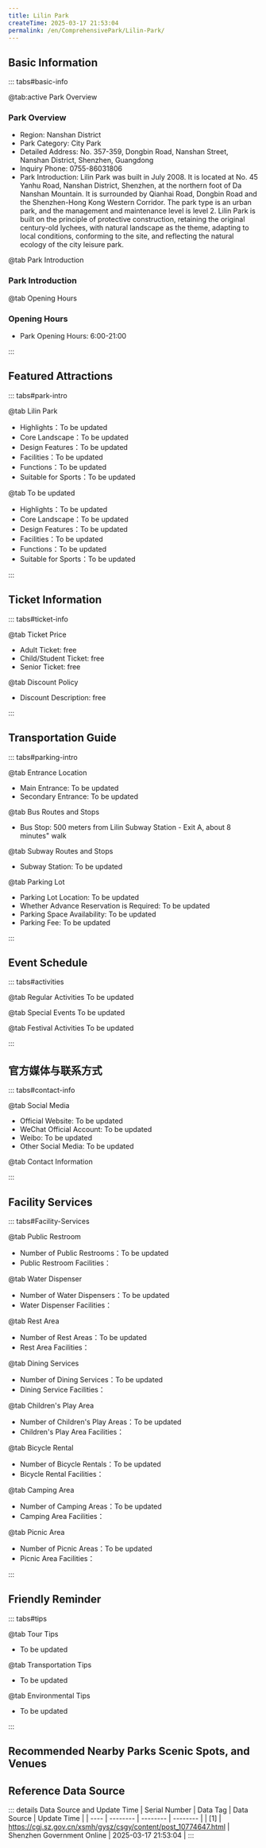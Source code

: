 ```yaml
---
title: Lilin Park
createTime: 2025-03-17 21:53:04
permalink: /en/ComprehensivePark/Lilin-Park/
---
```



<script setup>
import ImageSwiper from '/.vuepress/theme/components/ImageSwiper.vue'
// 轮播图数据
const swiperItems = [
    {
                link: 'https://cgj.sz.gov.cn/img/4/4005/4005681/10774647.jpg',
                title: 'Lilin Park',
                description: '',
                author: 'Shenzhen Government Online',
                date: '2025/03/17'
                },
  {
                link: 'https://cgj.sz.gov.cn/img/4/4005/4005681/10774647.jpg',
                title: 'Lilin Park',
                description: '',
                author: 'Shenzhen Government Online',
                date: '2025/03/17'
                }
]
// 配置项
const swiperConfig = {
  height: 500,
  showInfo: true
}
</script>
<!-- 轮播图组件 -->
<ImageSwiper :items="swiperItems" :config="swiperConfig" />



## Basic Information

::: tabs#basic-info

@tab:active Park Overview
### Park Overview
- Region: Nanshan District
- Park Category: City Park
- Detailed Address: No. 357-359, Dongbin Road, Nanshan Street, Nanshan District, Shenzhen, Guangdong
- Inquiry Phone: 0755-86031806
- Park Introduction: Lilin Park was built in July 2008. It is located at No. 45 Yanhu Road, Nanshan District, Shenzhen, at the northern foot of Da Nanshan Mountain. It is surrounded by Qianhai Road, Dongbin Road and the Shenzhen-Hong Kong Western Corridor. The park type is an urban park, and the management and maintenance level is level 2. Lilin Park is built on the principle of protective construction, retaining the original century-old lychees, with natural landscape as the theme, adapting to local conditions, conforming to the site, and reflecting the natural ecology of the city leisure park.

@tab Park Introduction
### Park Introduction
@tab Opening Hours
### Opening Hours
- Park Opening Hours: 6:00-21:00

:::

## Featured Attractions

::: tabs#park-intro

@tab Lilin Park
<ImageCard
image="https://cgj.sz.gov.cn/images/index20230710_1.png"
    title="Lilin Park"
    description="Lake and Mountain Area, Lilin Ecological Area"
    date=""
    author="Shenzhen Government Online"
/>


- Highlights：To be updated
- Core Landscape：To be updated
- Design Features：To be updated
- Facilities：To be updated
- Functions：To be updated
- Suitable for Sports：To be updated

@tab To be updated
<ImageCard
image="https://cgj.sz.gov.cn/images/index20230710_1.png"
    title="Lilin Park"
    description="Lake and Mountain Area, Lilin Ecological Area"
    date=""
    author="Shenzhen Government Online"
/>


- Highlights：To be updated
- Core Landscape：To be updated
- Design Features：To be updated
- Facilities：To be updated
- Functions：To be updated
- Suitable for Sports：To be updated

:::

## Ticket Information

::: tabs#ticket-info

@tab Ticket Price
- Adult Ticket: free
- Child/Student Ticket: free
- Senior Ticket: free

@tab Discount Policy
- Discount Description: free

:::

## Transportation Guide

::: tabs#parking-intro

@tab Entrance Location
- Main Entrance: To be updated
- Secondary Entrance: To be updated

@tab Bus Routes and Stops
- Bus Stop: 500 meters from Lilin Subway Station - Exit A, about 8 minutes" walk

@tab Subway Routes and Stops
- Subway Station: To be updated

@tab Parking Lot
- Parking Lot Location: To be updated
- Whether Advance Reservation is Required: To be updated
- Parking Space Availability: To be updated
- Parking Fee: To be updated

:::

## Event Schedule

::: tabs#activities

@tab Regular Activities
To be updated

@tab Special Events
To be updated

@tab Festival Activities
To be updated

:::

## 官方媒体与联系方式

::: tabs#contact-info

@tab Social Media
- Official Website: To be updated
- WeChat Official Account: To be updated
- Weibo: To be updated
- Other Social Media: To be updated

@tab Contact Information

:::

## Facility Services

::: tabs#Facility-Services

@tab Public Restroom
- Number of Public Restrooms：To be updated
- Public Restroom Facilities：

@tab Water Dispenser
- Number of Water Dispensers：To be updated
- Water Dispenser Facilities：

@tab Rest Area
- Number of Rest Areas：To be updated
- Rest Area Facilities：

@tab Dining Services
- Number of Dining Services：To be updated
- Dining Service Facilities：

@tab Children's Play Area
- Number of Children's Play Areas：To be updated
- Children's Play Area Facilities：

@tab Bicycle Rental
- Number of Bicycle Rentals：To be updated
- Bicycle Rental Facilities：

@tab Camping Area
- Number of Camping Areas：To be updated
- Camping Area Facilities：

@tab Picnic Area
- Number of Picnic Areas：To be updated
- Picnic Area Facilities：

:::

## Friendly Reminder

::: tabs#tips

@tab Tour Tips
- To be updated

@tab Transportation Tips
- To be updated

@tab Environmental Tips
- To be updated

:::

## Recommended Nearby Parks Scenic Spots, and Venues

<CardGrid>
  <ImageCard
        image="https://cgj.sz.gov.cn/img/4/4005/4005682/10774648.jpg"
        title="Lixiang Park"
        description="Lixiang Park is located in the center of Nanshan District, facing Shennan Avenue to the north, Nanshan District Committee Building to the south, Nanhai Avenue t"
        href="/en/ComprehensivePark/Lixiang-Park/"
        author="Shenzhen Government Online"
        date="2025/01/02"
      />
      <ImageCard
        image="https://cgj.sz.gov.cn/img/4/4005/4005682/10774648.jpg"
        title="Lixiang Park"
        description="Lixiang Park is located in the center of Nanshan District, facing Shennan Avenue to the north, Nanshan District Committee Building to the south, Nanhai Avenue t"
        href="/en/ComprehensivePark/Lixiang-Park/"
        author="Shenzhen Government Online"
        date="2025/01/02"
      />
    </CardGrid>


## Reference Data Source

::: details Data Source and Update Time
| Serial Number | Data Tag | Data Source | Update Time |
| ---- | -------- | -------- | -------- |
| [1] | https://cgj.sz.gov.cn/xsmh/gysz/csgy/content/post_10774647.html | Shenzhen Government Online | 2025-03-17 21:53:04 |
:::

